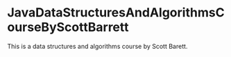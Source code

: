 # JavaDataStructuresAndAlgorithmsCourseByScottBarrett
This is a data structures and algorithms course by Scott Barett. 
